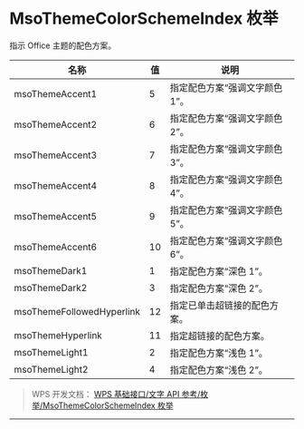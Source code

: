 # MsoThemeColorSchemeIndex 枚举

指示 Office 主题的配色方案。

| 名称                      | 值  | 说明                           |
|---------------------------|-----|--------------------------------|
| msoThemeAccent1           | 5   | 指定配色方案“强调文字颜色 1”。 |
| msoThemeAccent2           | 6   | 指定配色方案“强调文字颜色 2”。 |
| msoThemeAccent3           | 7   | 指定配色方案“强调文字颜色 3”。 |
| msoThemeAccent4           | 8   | 指定配色方案“强调文字颜色 4”。 |
| msoThemeAccent5           | 9   | 指定配色方案“强调文字颜色 5”。 |
| msoThemeAccent6           | 10  | 指定配色方案“强调文字颜色 6”。 |
| msoThemeDark1             | 1   | 指定配色方案“深色 1”。         |
| msoThemeDark2             | 3   | 指定配色方案“深色 2”。         |
| msoThemeFollowedHyperlink | 12  | 指定已单击超链接的配色方案。   |
| msoThemeHyperlink         | 11  | 指定超链接的配色方案。         |
| msoThemeLight1            | 2   | 指定配色方案“浅色 1”。         |
| msoThemeLight2            | 4   | 指定配色方案“浅色 2”。         |

> WPS 开发文档： [WPS 基础接口/文字 API 参考/枚举/MsoThemeColorSchemeIndex 枚举](https://qn.cache.wpscdn.cn/encs/doc/office_v19/topics/WPS%20%E5%9F%BA%E7%A1%80%E6%8E%A5%E5%8F%A3/%E6%96%87%E5%AD%97%20API%20%E5%8F%82%E8%80%83/%E6%9E%9A%E4%B8%BE/MsoThemeColorSchemeIndex%20%E6%9E%9A%E4%B8%BE.html)

------------------------------------------------------------------------
